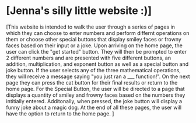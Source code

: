 # [Jenna's silly little website :)]
[This website is intended to walk the user through a series of pages in which they can choose to enter numbers and perform differnt operations on them or choose other special buttons that display smiley faces or frowny faces based on their input or a joke. Upon arriving on the home page, the user can click the "get started" button. They will then be prompted to enter 2 different numbers and are presented with five different buttons, an addition, multiplication, and exponent button as well as a special button and joke button. If the user selects any of the three mathematical operations, they will receive a message saying "you just ran a ___ function!". On the next page they can press the cat button for their final results or return to the home page. For the Special Button, the user will be directed to a page that displays a quantity of smiley and frowny faces based on the numbers they intitially entered. Additonally, when pressed, the joke button will display a funny joke about a magic dog. At the end of all these pages, the user will have the option to return to the home page. ]
